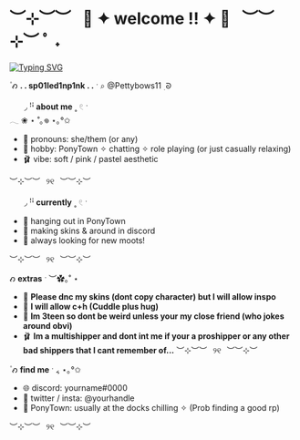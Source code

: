 # ︶⊹︶︶⠀🎀 ✦ welcome !! ✦ 🎀⠀︶︶⊹︶ ﾟ ˖
[![Typing SVG](https://readme-typing-svg.herokuapp.com?font=Pacifico&pause=1000&color=F776E2&width=435&lines=Welcome+to+my+Readme+pretty+angels+%F0%9F%8E%80%E2%82%8A%CB%9A%E0%B7%86)](https://git.io/typing-svg)
        

۫   𐑺   **. . sp01led1np1nk . .** ˑ   ⌕ @Pettybows11 ࣭   ᘐ  

ㅤㅤ◞    ꜝꜞ **about me** ˳ 𓏲 ˑ  
𓂃 ❀ ⋆ ˚｡𖦹 ⋆｡°✩  
- 🌸 pronouns: she/them (or any)  
- 🌷 hobby: PonyTown ✧ chatting ✧ role playing  (or just casually relaxing)
- 🩰 vibe: soft / pink / pastel aesthetic    

︶⊹︶︶⠀୨୧⠀︶︶⊹︶  

ㅤㅤ◞    ꜝꜞ **currently** ˳ 𓏲 ˑ  
- 🍓 hanging out in PonyTown  
- 🫧 making skins & around in discord  
- 💌 always looking for new moots!  

︶⊹︶︶⠀୨୧⠀︶︶⊹︶  

𐑺   **extras** ˑ ︶✿｡˚ ⋆  
- 🎀 **Please dnc my skins (dont copy character) but I will allow inspo**
- 🌷 **I will allow c+h (Cuddle plus hug)**
- 🌸 **Im 3teen so dont be weird unless your my close friend (who jokes around obvi)**  
- 🩰 **Im a multishipper and dont int me if your a proshipper or any other bad shippers that I cant remember of...**
︶⊹︶︶⠀୨୧⠀︶︶⊹︶  

۫   𐑺   **find me** ˑ ៹ ⋆｡°✩  
- 🌐 discord: yourname#0000  
- 🩷 twitter / insta: @yourhandle  
- 🌸 PonyTown: usually at the docks chilling ✧ (Prob finding a good rp) 

︶⊹︶︶⠀୨୧⠀︶︶⊹︶
